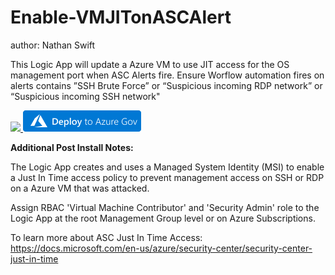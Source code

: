# Enable-VMJITonASCAlert
author: Nathan Swift

This Logic App will update a Azure VM to use JIT access for the OS management port when ASC Alerts fire. Ensure Worflow automation fires on alerts contains ”SSH Brute Force” or “Suspicious incoming RDP network” or “Suspicious incoming SSH network"

<a href="https://portal.azure.com/#create/Microsoft.Template/uri/https%3A%2F%2Fraw.githubusercontent.com%2Fswiftsolves-msft%2FASC-Workflow-Automation%2Fmaster%2FEnable-VMJITonASCALert%2Fazuredeploy.json" target="_blank">
    <img src="https://aka.ms/deploytoazurebutton"/>
</a>
<a href="https://portal.azure.us/#create/Microsoft.Template/uri/https%3A%2F%2Fraw.githubusercontent.com%2Fswiftsolves-msft%2FASC-Workflow-Automation%2Fmaster%2FEnable-VMJITonASCALert%2Fazuredeploy.json" target="_blank">
<img src="https://raw.githubusercontent.com/Azure/azure-quickstart-templates/master/1-CONTRIBUTION-GUIDE/images/deploytoazuregov.png"/>
</a>

**Additional Post Install Notes:**

The Logic App creates and uses a Managed System Identity (MSI) to enable a Just In Time access policy to prevent management access on SSH or RDP on a Azure VM that was attacked.

Assign RBAC 'Virtual Machine Contributor' and 'Security Admin' role to the Logic App at the root Management Group level or on Azure Subscriptions.

To learn more about ASC Just In Time Access: https://docs.microsoft.com/en-us/azure/security-center/security-center-just-in-time
